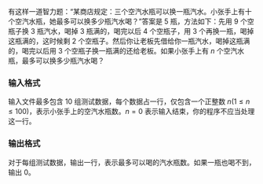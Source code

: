 有这样一道智力题：“某商店规定：三个空汽水瓶可以换一瓶汽水。小张手上有十个空汽水瓶，她最多可以换多少瓶汽水喝？”答案是 $5$ 瓶，方法如下：先用 $9$ 个空瓶子换 $3$ 瓶汽水，喝掉 $3$ 瓶满的，喝完以后 $4$ 个空瓶子，用 $3$ 个再换一瓶，喝掉这瓶满的，这时候剩 $2$ 个空瓶子。然后你让老板先借给你一瓶汽水，喝掉这瓶满的，喝完以后用 $3$ 个空瓶子换一瓶满的还给老板。如果小张手上有 $n$ 个空汽水瓶，最多可以换多少瓶汽水喝？

### 输入格式

输入文件最多包含 $10$ 组测试数据，每个数据占一行，仅包含一个正整数 $n(1\leq n \leq 100)$，表示小张手上的空汽水瓶数。$n=0$ 表示输入结束，你的程序不应当处理这一行。

### 输出格式

对于每组测试数据，输出一行，表示最多可以喝的汽水瓶数。如果一瓶也喝不到，输出 $0$。

